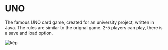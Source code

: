 # UNO
The famous UNO card game, created for an university project, written in Java. The rules are similar to the orignal game. 2-5 players can play, there is a save and load option.

![kép](https://user-images.githubusercontent.com/100428879/174475811-735ea775-4130-46fc-9a81-89451919e6e9.png)
